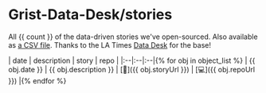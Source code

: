 # Grist-Data-Desk/stories

All {{ count }} of the data-driven stories we've open-sourced. Also available as [a CSV file](stories.csv). Thanks to the LA Times [Data Desk](https://github.com/datadesk) for the base!

| date | description | story | repo |
|:--|:--|:--|{% for obj in object_list %}
|  {{ obj.date }} | {{ obj.description }} | [📝]({{ obj.storyUrl }}) | [💻]({{ obj.repoUrl }}) |{% endfor %}
